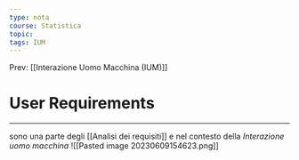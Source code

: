 ```yaml
---
type: nota
course: Statistica
topic: 
tags: IUM
---
```


Prev: [[Interazione Uomo Macchina (IUM)]]

# User Requirements
---
sono una parte degli  [[Analisi dei requisiti]] e nel contesto della _Interazione uomo macchina_
![[Pasted image 20230609154623.png]]